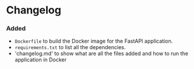 # Changelog

### Added
- `Dockerfile` to build the Docker image for the FastAPI application.
- `requirements.txt` to list all the dependencies.
- 'changelog.md' to show what are all the files added and how to run the application in Docker
